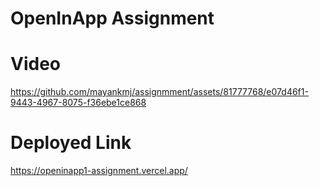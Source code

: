 # OpenInApp Assignment

# Video 
https://github.com/mayankmj/assignmment/assets/81777768/e07d46f1-9443-4967-8075-f36ebe1ce868

# Deployed Link
https://openinapp1-assignment.vercel.app/

